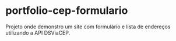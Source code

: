 # portfolio-cep-formulario
Projeto onde demonstro um site com formulário e lista de endereços utilizando a API DSViaCEP.
